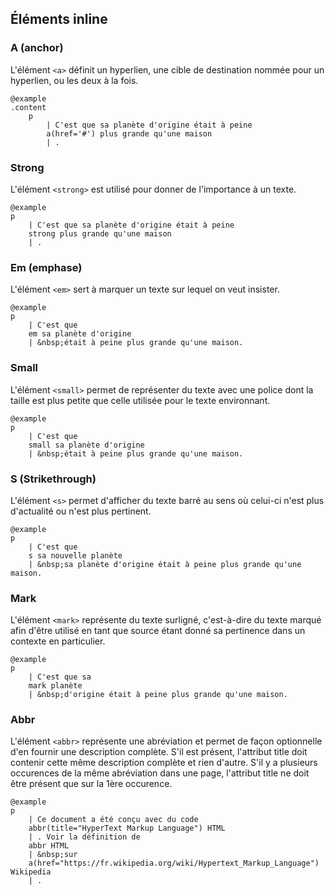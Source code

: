 ## Éléments inline

### A (anchor)

L'élément `<a>`
définit un hyperlien, une cible de destination nommée pour un hyperlien, ou les deux à la fois.

    @example
    .content
        p
            | C'est que sa planète d'origine était à peine
            a(href='#') plus grande qu'une maison
            | .

### Strong

L'élément `<strong>`
est utilisé pour donner de l'importance à un texte.

    @example
    p
        | C'est que sa planète d'origine était à peine
        strong plus grande qu'une maison
        | .

### Em (emphase)

L'élément `<em>`
sert à marquer un texte sur lequel on veut insister.

    @example
    p
        | C'est que
        em sa planète d'origine
        | &nbsp;était à peine plus grande qu'une maison.

### Small

L'élément `<small>`
permet de représenter du texte avec une police dont la taille est plus petite
que celle utilisée pour le texte environnant.

    @example
    p
        | C'est que
        small sa planète d'origine
        | &nbsp;était à peine plus grande qu'une maison.


### S (Strikethrough)

L'élément `<s>`
permet d'afficher du texte barré au sens où celui-ci n'est plus d'actualité ou
n'est plus pertinent.

    @example
    p
        | C'est que
        s sa nouvelle planète
        | &nbsp;sa planète d'origine était à peine plus grande qu'une maison.


### Mark

L'élément `<mark>`
représente du texte surligné, c'est-à-dire du texte marqué afin d'être utilisé
en tant que source étant donné sa pertinence dans un contexte en particulier.

    @example
    p
        | C'est que sa
        mark planète
        | &nbsp;d'origine était à peine plus grande qu'une maison.


### Abbr

L'élément `<abbr>`
représente une abréviation et permet de façon optionnelle d'en fournir une
description complète. S'il est présent, l'attribut title doit contenir cette
même description complète et rien d'autre. S'il y a plusieurs occurences de la
même abréviation dans une page, l'attribut title ne doit être présent que sur la
1ère occurence.

    @example
    p
        | Ce document a été conçu avec du code
        abbr(title="HyperText Markup Language") HTML
        | . Voir la définition de
        abbr HTML
        | &nbsp;sur
        a(href="https://fr.wikipedia.org/wiki/Hypertext_Markup_Language") Wikipedia
        | .
